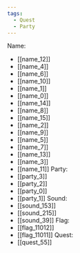 ```yaml
---
tags:
  - Quest
  - Party
---
```

Name:
- [[name_12]]
- [[name_4]]
- [[name_6]]
- [[name_10]]
- [[name_1]]
- [[name_0]]
- [[name_14]]
- [[name_8]]
- [[name_15]]
- [[name_2]]
- [[name_9]]
- [[name_5]]
- [[name_7]]
- [[name_13]]
- [[name_3]]
- [[name_11]]
Party:
- [[party_3]]
- [[party_2]]
- [[party_0]]
- [[party_1]]
Sound:
- [[sound_153]]
- [[sound_215]]
- [[sound_39]]
Flag:
- [[flag_11012]]
- [[flag_11011]]
Quest:
- [[quest_55]]
